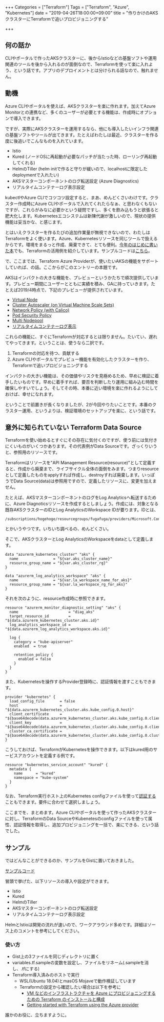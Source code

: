 +++
Categories = ["Terraform"]
Tags = ["Terraform", "Azure", "Kubernetes"]
date = "2019-04-26T18:00:00+09:00"
title = "作りかけのAKSクラスターにTerraformで追いプロビジョニングする"

+++

## 何の話か

CLIやポータルで作ったAKSクラスターに、後からIstioなどの基盤ソフトや運用関連のツールを後から入れるのが面倒なので、Terraformを使って楽に入れよう、という話です。アプリのデプロイメントとは分けられる話なので、触れません。

## 動機

Azure CLIやポータルを使えば、AKSクラスターを楽に作れます。加えてAzure Monitorとの連携など、多くのユーザーが必要とする機能は、作成時にオプションで導入できます。

ですが、実際にAKSクラスターを運用するなら、他にも導入したいインフラ関連の基盤ソフトやツールが出てきます。たとえばわたしは最近、クラスターを作る度に後追いでこんなものを入れています。

* Istio
* Kured (ノードOSに再起動が必要なパッチが当たった時、ローリング再起動してくれる)
* HelmのTiller (helm initで作ると守りが緩いので、localhostに限定したdeploymentで入れたい)
* AKSマスターコンポーネントのログ転送設定 (Azure Diagnostics)
* リアルタイムコンテナーログ表示設定

kubectlやAzure CLIでコツコツ設定すると、まあ、めんどくさいわけです。クラスター作成時にAzure CLIやポータルで入れてくれたらなぁ、と思わなくもないですが、これらがみなに必要かという疑問ですし、多くを飲み込もうと欲張ると肥大化します。Kubernetesエコシステムは新陳代謝が激しいので、現状の提供機能は妥当かな、と感じます。

とはいえクラスターを作るたびの追加作業量が無視できないので、わたしはTerraformをよく使います。Azure、Kubernetesリソースを同じツールで扱えるからです。環境をまるっと作成、廃棄できて、とても便利。[今年のはじめに書いた本](https://www.amazon.co.jp/dp/B07L94XGPY)でも、Terraformの活用例を紹介しています。サンプルコードは[こちら](https://github.com/ToruMakabe/Understanding-K8s)。

で、ここまでは、Terraform Azure Providerが、使いたいAKSの機能をサポートしていれば、の話。ここからがこのエントリーの本題です。

AKSはインパクトの大きな機能を、プレビューというかたちで順次提供しています。プレビュー期間にユーザーとともに実績を積み、GAに持っていきます。たとえば2019/4時点で、下記のプレビューが提供されています。

* [Virtual Node](https://docs.microsoft.com/ja-jp/azure/aks/virtual-nodes-cli)
* [Cluster Autoscaler (on Virtual Machine Scale Sets)](https://docs.microsoft.com/ja-jp/azure/aks/cluster-autoscaler)
* [Network Policy (with Calico)](https://docs.microsoft.com/ja-jp/azure/aks/use-network-policies)
* [Pod Security Policy](https://docs.microsoft.com/ja-jp/azure/aks/use-pod-security-policies)
* [Multi Nodepool](https://docs.microsoft.com/en-us/cli/azure/ext/aks-preview/aks/nodepool?view=azure-cli-latest)
* [リアルタイムコンテナーログ表示](https://docs.microsoft.com/ja-jp/azure/azure-monitor/insights/container-insights-live-logs)

これらの機能に、すぐにTerraformが対応するとは限りません。たいてい、遅れてやってきます。ということは、使うなら二択です。

1. Terraformの対応を待つ、貢献する
2. Azure CLIやポータルでプレビュー機能を有効化したクラスターを作り、Terraformで追いプロビジョニングする

インパクトの大きい機能は、その価値やリスクを見極めるため、早めに検証に着手したいものです。早めに着手すれば、要否を判断したり運用に組み込む時間を確保しやすいでしょう。そしてその時、本番に近い環境を楽に作れるようにしておけば、幸せになれます。

ということで前置きが長くなりましたが、2が今回やりたいことです。本番のクラスター運用、というよりは、検証環境のセットアップを楽に、という話です。

## 意外に知られていない Terraform Data Source

Terraformを使い始めるとすぐにその存在に気付くのですが、使う前には気付きにくいものがいくつかあります。その代表例がData Sourceです。ざっくりいうと、参照用のリソースです。

Terraformはリソースを"API Management Resource(resource)"として定義すると、作成から廃棄まで、ライフサイクル全体の面倒をみます。つまりresourceとして定義したものをapplyすれば作成し、destroyすれば廃棄します。いっぽうでData Source(data)は参照用ですので、定義したリソースに、変更を加えません。

たとえば、AKSマスターコンポーネントのログをLog Analyticsへ転送するために、Azure Diagnoticsリソースを作成するとしましょう。作成には、対象となる既存AKSクラスターのIDとLog AnalyticsのWorkspace IDが要ります。IDとは、

```
/subscriptions/hogehoge/resourcegroups/fugafuga/providers/Microsoft.ContainerService/managedClusters/hogefuga
```

とかいうやつです。いちいち調べるの、めんどくさい。

そこで、AKSクラスターとLog AnalyticsのWorkspaceをdataとして定義します。

```
data "azurerm_kubernetes_cluster" "aks" {
  name                = "${var.aks_cluster_name}"
  resource_group_name = "${var.aks_cluster_rg}"
}

data "azurerm_log_analytics_workspace" "aks" {
  name                = "${var.la_workspace_name_for_aks}"
  resource_group_name = "${var.la_workspace_rg_for_aks}"
}
```

それを次のように、resource作成時に参照できます。

```
resource "azurerm_monitor_diagnostic_setting" "aks" {
  name                       = "diag_aks"
  target_resource_id         = "${data.azurerm_kubernetes_cluster.aks.id}"
  log_analytics_workspace_id = "${data.azurerm_log_analytics_workspace.aks.id}"

  log {
    category = "kube-apiserver"
    enabled  = true

    retention_policy {
      enabled = false
    }
  }
}
```

また、Kubernetesを操作するProvider登録時に、認証情報を渡すこともできます。

```
provider "kubernetes" {
  load_config_file       = false
  host                   = "${data.azurerm_kubernetes_cluster.aks.kube_config.0.host}"
  client_certificate     = "${base64decode(data.azurerm_kubernetes_cluster.aks.kube_config.0.client_certificate)}"
  client_key             = "${base64decode(data.azurerm_kubernetes_cluster.aks.kube_config.0.client_key)}"
  cluster_ca_certificate = "${base64decode(data.azurerm_kubernetes_cluster.aks.kube_config.0.cluster_ca_certificate)}"
}
```

こうしておけば、TerraformがKubernetesを操作できます。以下はkured用のサービスアカウントを定義する例です。

```
resource "kubernetes_service_account" "kured" {
  metadata {
    name      = "kured"
    namespace = "kube-system"
  }
}
```

なお、Terraform実行ホスト上のKubernetes configファイルを使って[認証する](https://www.terraform.io/docs/providers/kubernetes/guides/getting-started.html)こともできます。要件に合わせて選択しましょう。

ここまでを、まとめます。Azure CLIやポータルを使って作ったAKSクラスターに対し、TerraformのData SourceやKubenetesのconfigファイルを使って属性、認証情報を取得し、追加プロビジョニングを一括で、楽にできる、という話でした。

## サンプル

ではどんなことができるのか、サンプルをGistに置いておきました。

[サンプルコード](https://gist.github.com/ToruMakabe/46ac0b31f7f8a07fa9a1254f862bc15c)

冒頭で挙げた、以下リソースの導入や設定ができます。

* Istio
* Kured
* HelmのTiller
* AKSマスターコンポーネントのログ転送設定
* リアルタイムコンテナーログ表示設定

HelmとIstioは開発の流れが速いので、ワークアラウンド多めです。詳細はソース上のコメントを参考にしてください。

### 使い方

* Gist上の3ファイルを同じディレクトリに置く
* variables.tf.sampleの変数を設定し、ファイルをリネーム(.sampleを消し、.tfにする)
* Terraform導入済みのホストで実行
  * WSL(Ubuntu 18.04)とmasOS Mojaveで動作検証しています
  * Terraformの設定から確認したい場合は以下を参考に
    * [VM などのインフラストラクチャを Azure にプロビジョニングするための Terraform のインストールと構成](https://docs.microsoft.com/ja-jp/azure/virtual-machines/linux/terraform-install-configure)
    * [Getting started with Terraform using the Azure provider](https://learn.hashicorp.com/terraform/?track=azure#azure)


誰かのお役に、立ちますように。